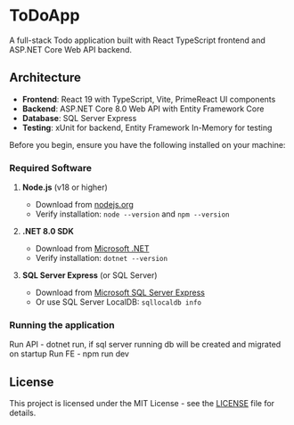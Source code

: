# ToDoApp

A full-stack Todo application built with React TypeScript frontend and ASP.NET Core Web API backend.

## Architecture

- **Frontend**: React 19 with TypeScript, Vite, PrimeReact UI components
- **Backend**: ASP.NET Core 8.0 Web API with Entity Framework Core
- **Database**: SQL Server Express
- **Testing**: xUnit for backend, Entity Framework In-Memory for testing

Before you begin, ensure you have the following installed on your machine:

### Required Software

1. **Node.js** (v18 or higher)
   - Download from [nodejs.org](https://nodejs.org/)
   - Verify installation: `node --version` and `npm --version`

2. **.NET 8.0 SDK**
   - Download from [Microsoft .NET](https://dotnet.microsoft.com/download/dotnet/8.0)
   - Verify installation: `dotnet --version`

3. **SQL Server Express** (or SQL Server)
   - Download from [Microsoft SQL Server Express](https://www.microsoft.com/en-us/sql-server/sql-server-downloads)
   - Or use SQL Server LocalDB: `sqllocaldb info`

### Running the application
   Run API - dotnet run, if sql server running db will be created and migrated on startup
   Run FE - npm run dev

## License

This project is licensed under the MIT License - see the [LICENSE](LICENSE) file for details.
